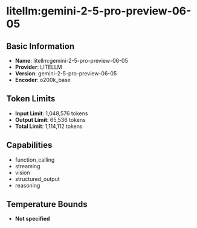 # litellm:gemini-2-5-pro-preview-06-05

## Basic Information
- **Name**: litellm:gemini-2-5-pro-preview-06-05
- **Provider**: LITELLM
- **Version**: gemini-2-5-pro-preview-06-05
- **Encoder**: o200k_base

## Token Limits
- **Input Limit**: 1,048,576 tokens
- **Output Limit**: 65,536 tokens
- **Total Limit**: 1,114,112 tokens

## Capabilities
- function_calling
- streaming
- vision
- structured_output
- reasoning


## Temperature Bounds
- **Not specified**






